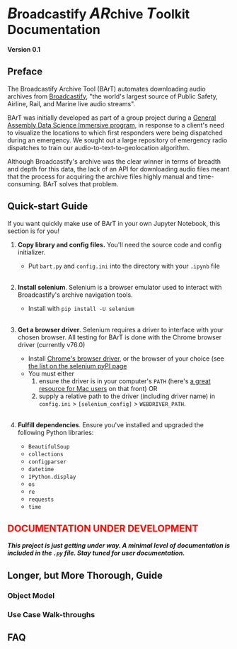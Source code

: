 # <span style="font-size:larger;"><i>B</i></span>roadcastify <span style="font-size:larger;"><i>AR</i></span>chive <span style="font-size:larger;"><i>T</i></span>oolkit<br>Documentation

**Version 0.1**

## Preface

The Broadcastify Archive Tool (BArT) automates downloading audio archives from [Broadcastify](www.broadcastify.com), "the world's largest source of Public Safety, Airline, Rail, and Marine live audio streams".

BArT was initially developed as part of a group project during a [General Assembly Data Science Immersive program](https://generalassemb.ly/education/data-science-immersive/), in response to a client's need to visualize the locations to which first responders were being dispatched during an emergency. We sought out a large repository of emergency radio dispatches to train our audio-to-text-to-geolocation algorithm.

Although Broadcastify's archive was the clear winner in terms of breadth and depth for this data, the lack of an API for downloading audio files meant that the process for acquiring the archive files highly manual and time-consuming. BArT solves that problem.

## Quick-start Guide

If you want quickly make use of BArT in your own Jupyter Notebook, this section is for you!

1. **Copy library and config files.** You'll need the source code and config initializer.
    - Put `bart.py` and `config.ini` into the directory with your `.ipynb` file<br><br>

1. **Install selenium**. Selenium is a browser emulator used to interact with Broadcastify's archive navigation tools.
    - Install with `pip install -U selenium`<br><br>
    
1. **Get a browser driver**. Selenium requires a driver to interface with your chosen browser. All testing for BArT is done with the Chrome browser driver (currently v76.0)
    - Install [Chrome's browser driver](https://sites.google.com/a/chromium.org/chromedriver/downloads), or the browser of your choice (see [the list on the selenium pyPI page](https://pypi.org/project/selenium/)
    - You must either 
      1. ensure the driver is in your computer's `PATH` (here's [a great resource for Mac users](https://www.architectryan.com/2012/10/02/add-to-the-path-on-mac-os-x-mountain-lion/#.Uydjga1dXDg) on that front) OR
      1. supply a relative path to the driver (including driver name) in `config.ini` > `[selenium_config]` > `WEBDRIVER_PATH`.<br><br>

1. **Fulfill dependencies**. Ensure you've installed and upgraded the following Python libraries:
    - `BeautifulSoup`
    - `collections`
    - `configparser`
    - `datetime`
    - `IPython.display`
    - `os`
    - `re`
    - `requests`
    - `time`

## <span style="color:red">**DOCUMENTATION UNDER DEVELOPMENT**</span>

**_This project is just getting under way. A minimal level of documentation is included in the `.py` file. Stay tuned for user documentation._**

## Longer, but More Thorough, Guide

### Object Model

### Use Case Walk-throughs

## FAQ

